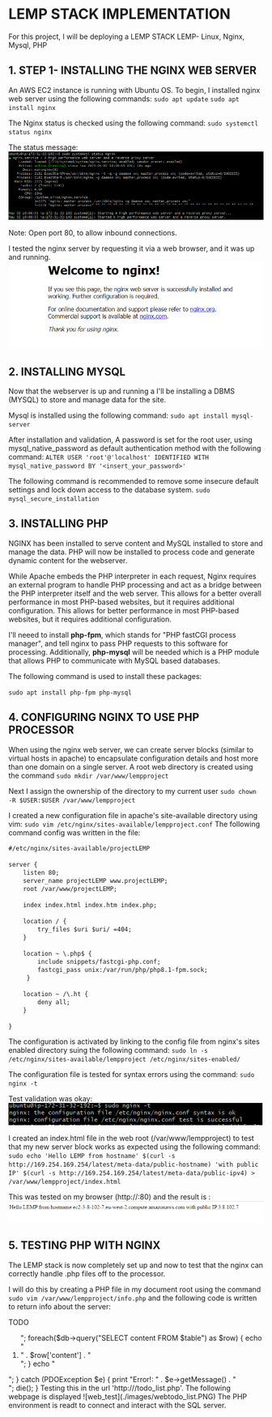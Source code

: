 # LEMP STACK IMPLEMENTATION

For this project, I will be deploying a LEMP STACK 
LEMP- Linux, Nginx, Mysql, PHP

## 1. STEP 1- INSTALLING THE NGINX WEB SERVER

An AWS EC2 instance is running with Ubuntu OS. 
To begin, I installed nginx web server using the following commands:
`sudo apt update` 
`sudo apt install nginx`

The Nginx status is checked using the following command:
`sudo systemctl status nginx`

The status message: ![nginx_output](./images/ngix_status.PNG)

Note: Open port 80, to allow inbound connections.

I tested the nginx server by requesting it via a web browser, and it was up and running.
![nginx_webstatus](./images/ngix_web.PNG)

## 2. INSTALLING MYSQL
Now that the webserver is up and running a I'll be installing a DBMS (MYSQL) to store and manage data for the site. 

Mysql is installed using the following command: `sudo apt install mysql-server`

After installation and validation, A password is set for the root user, using mysql_native_password as default authentication method with the following command: 
`ALTER USER 'root'@'localhost' IDENTIFIED WITH mysql_native_password BY '<insert_your_password>'`

The following command is recommended to remove some insecure default settings and lock down access to the database system. `sudo mysql_secure_installation`

## 3. INSTALLING PHP

NGINX has been installed to serve content and MySQL installed to store and manage the data. PHP will now be installed to process code and generate dynamic content for the webserver.

While Apache embeds the PHP interpreter in each request, Nginx requires an external program to handle PHP processing and act as a bridge between the PHP interpreter itself and the web server. This allows for a better overall performance in most PHP-based websites, but it requires additional configuration. This allows for better performance in most PHP-based websites, but it requires additional configuration. 

I'll neeed to install **php-fpm**, which stands for "PHP fastCGI process manager", and tell nginx to pass PHP requests to this software for processing. Additionally, **php-mysql** will be needed which is a PHP module that allows PHP to communicate with MySQL based databases. 

The following command is used to install these packages:

`sudo apt install php-fpm php-mysql`

## 4. CONFIGURING NGINX TO USE PHP PROCESSOR

When using the nginx web server, we can create server blocks (similar to virtual hosts in apache) to encapsulate configuration details and host more than one domain on a single server. 
A root web directory is created using the command `sudo mkdir /var/www/lempproject`

Next I assign the ownership of the directory to my current user `sudo chown -R $USER:$USER /var/www/lempproject`

I created a new configuration file in apache's site-available directory using vim: `sudo vim /etc/nginx/sites-available/lempproject.conf`
The following command config was written in the file: 
```
#/etc/nginx/sites-available/projectLEMP

server {
    listen 80;
    server_name projectLEMP www.projectLEMP;
    root /var/www/projectLEMP;

    index index.html index.htm index.php;

    location / {
        try_files $uri $uri/ =404;
    }

    location ~ \.php$ {
        include snippets/fastcgi-php.conf;
        fastcgi_pass unix:/var/run/php/php8.1-fpm.sock;
     }

    location ~ /\.ht {
        deny all;
    }

}
```
The configuration is activated by linking to the config file from nginx's sites enabled directory suing the following command: 
`sudo ln -s /etc/nginx/sites-available/lempproject /etc/nginx/sites-enabled/`

The configuration file is tested for syntax errors using the command: `sudo nginx -t`

Test validation was okay: ![config_test_validation](./images/config_file_test.PNG)

I created an index.html file in the web root (/var/www/lempproject) to test that my new server block works as expected using the following command: 
`sudo echo 'Hello LEMP from hostname' $(curl -s http://169.254.169.254/latest/meta-data/public-hostname) 'with public IP' $(curl -s http://169.254.169.254/latest/meta-data/public-ipv4) > /var/www/lempproject/index.html`

This was tested on my browser (http://<Public-IP-Address>:80) and the result is : ![test_indexfile](./images/script_test.PNG)

## 5. TESTING PHP WITH NGINX 

The LEMP stack is now completely set up and now to test that the nginx can correctly handle .php files off to the processor. 

I will do this by creating a PHP file in my document root using the command `sudo vim /var/www/lempproject/info.php`
and the following code is written to return info about the server: 
<?php
phpinfo();

Testing this out on the web browser using the URL ('http://`server_domain_or_IP`/info.php'). 
Information about the webserver is displayed ![php_info](./images/php_webtest.PNG)

## 6. RETRIEVING DATA FROM MYSQL DATABASE WITH PHP

I will be creating a test database with simple 'To do list' and configure access to it, so the nginx website would be able to query data from the DB and display it. 

First I connect to mysql `sudo mysql`

I created a new database called **testdb** using the command `CREATE DATABASE `testdb`;`
Next, I created a user and granted full priviledges on the database using the command: `CREATE USER 'user_one'@'%' IDENTIFIED WITH mysql_native_password BY 'password';`

Now to grant all permissions I use the command `GRANT ALL ON example_database.* TO 'example_user'@'%';`

Testing if the new user has the proper permissions by logging into mysql using the credentials created `mysql -u user_one -p`

The follwing commands and output run in mysql are shown: ![sql_commands](./images/sql_test.PNG)

After creating the testdb and inserting values into it as shown in the figure above, I will be creating a PHP script to connect to MySQL and query it for the content. 

I created a new php file using the command: `vim /var/www/lempproject/todo_list.php`

The following PHP script connects to the MySQL database and queries for the content of the todo_list table, displays the results in a list. If there is a problem with the database connection, it will throw an exception:

<?php
$user = "example_user";
$password = "password";
$database = "example_database";
$table = "todo_list";

try {
  $db = new PDO("mysql:host=localhost;dbname=$database", $user, $password);
  echo "<h2>TODO</h2><ol>";
  foreach($db->query("SELECT content FROM $table") as $row) {
    echo "<li>" . $row['content'] . "</li>";
  }
  echo "</ol>";
} catch (PDOException $e) {
    print "Error!: " . $e->getMessage() . "<br/>";
    die();
}

Testing this in the url 'http://<Public_domain_or_IP>/todo_list.php'. The following webpage is displayed ![web_test](./images/webtodo_list.PNG)

The PHP environment is readt to connect and interact with the SQL server. 